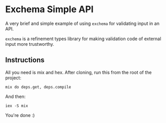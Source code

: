 # Exchema Simple API 

A very brief and simple example of using `exchema` for validating input in an API.

`exchema` is a refinement types library for making validation code of external input more trustworthy.

## Instructions

All you need is mix and hex. After cloning, run this from the root of the project:

`mix do deps.get, deps.compile`

And then:

`iex -S mix`


You're done :)


